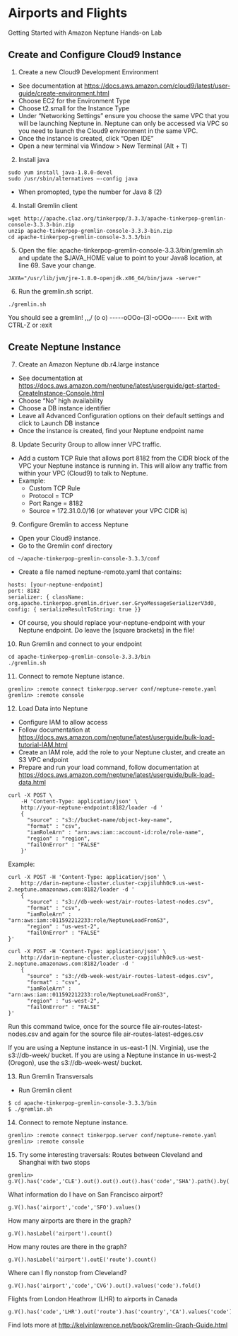 # Airports and Flights

Getting Started with Amazon Neptune Hands-on Lab

## Create and Configure Cloud9 Instance

1. Create a new Cloud9 Development Environment
  * See documentation at https://docs.aws.amazon.com/cloud9/latest/user-guide/create-environment.html
  * Choose EC2 for the Environment Type
  * Choose t2.small for the Instance Type
  * Under “Networking Settings” ensure you choose the same VPC that you will be launching Neptune in. Neptune can only be accessed via VPC so you need to launch the Cloud9 environment in the same VPC.
  * Once the instance is created, click “Open IDE”
  * Open a new terminal via Window > New Terminal (Alt + T)

2. Install java
```
sudo yum install java-1.8.0-devel
sudo /usr/sbin/alternatives –-config java
```
  * When promopted, type the number for Java 8 (2)

4. Install Gremlin client
```
wget http://apache.claz.org/tinkerpop/3.3.3/apache-tinkerpop-gremlin-console-3.3.3-bin.zip 
unzip apache-tinkerpop-gremlin-console-3.3.3-bin.zip 
cd apache-tinkerpop-gremlin-console-3.3.3/bin
```
5. Open the file: apache-tinkerpop-gremlin-console-3.3.3/bin/gremlin.sh and update the $JAVA_HOME value to point to your Java8 location, at line 69. Save your change.
```
JAVA="/usr/lib/jvm/jre-1.8.0-openjdk.x86_64/bin/java -server"
```
6. Run the gremlin.sh script.
```
./gremlin.sh
```
You should see a gremlin!
         \,,,/
         (o o)
-----oOOo-(3)-oOOo-----
Exit with CTRL-Z or :exit

## Create Neptune Instance

7.	Create an Amazon Neptune db.r4.large instance
  *	See documentation at	https://docs.aws.amazon.com/neptune/latest/userguide/get-started-CreateInstance-Console.html
  * Choose “No” high availability
  * Choose a DB instance identifier
  * Leave all Advanced Configuration options on their default settings and click to Launch DB instance
  * Once the instance is created, find your Neptune endpoint name
8. Update Security Group to allow inner VPC traffic.
  * Add a custom TCP Rule that allows port 8182 from the CIDR block of the VPC your Neptune instance is running in. This will allow any traffic from within your VPC (Cloud9) to talk to Neptune.
  * Example:
    *	Custom TCP Rule
    * Protocol = TCP
    * Port Range = 8182
    * Source = 172.31.0.0/16 (or whatever your VPC CIDR is)

9.	Configure Gremlin to access Neptune
  * Open your Cloud9 instance.
  * Go to the Gremlin conf directory
```
cd ~/apache-tinkerpop-gremlin-console-3.3.3/conf
```
  * Create a file named neptune-remote.yaml that contains:
```
hosts: [your-neptune-endpoint]
port: 8182
serializer: { className: org.apache.tinkerpop.gremlin.driver.ser.GryoMessageSerializerV3d0, config: { serializeResultToString: true }}
```
  * Of course, you should replace your-neptune-endpoint with your Neptune endpoint. Do leave the [square brackets] in the file!
10. Run Gremlin and connect to your endpoint
```
cd apache-tinkerpop-gremlin-console-3.3.3/bin
./gremlin.sh
```
11. Connect to remote Neptune istance.
```
gremlin> :remote connect tinkerpop.server conf/neptune-remote.yaml
gremlin> :remote console
```
12.	Load Data into Neptune
  * Configure IAM to allow access
  * Follow documentation at https://docs.aws.amazon.com/neptune/latest/userguide/bulk-load-tutorial-IAM.html
  * Create an IAM role, add the role to your Neptune cluster, and create an S3 VPC endpoint
  * Prepare and run your load command, follow documentation at https://docs.aws.amazon.com/neptune/latest/userguide/bulk-load-data.html 
```
curl -X POST \
    -H 'Content-Type: application/json' \
    http://your-neptune-endpoint:8182/loader -d '
    { 
      "source" : "s3://bucket-name/object-key-name", 
      "format" : "csv",  
      "iamRoleArn" : "arn:aws:iam::account-id:role/role-name", 
      "region" : "region", 
      "failOnError" : "FALSE"
    }'
```
Example:
```
curl -X POST -H 'Content-Type: application/json' \
    http://darin-neptune-cluster.cluster-cxpjiluhh0c9.us-west-2.neptune.amazonaws.com:8182/loader -d '
    { 
      "source" : "s3://db-week-west/air-routes-latest-nodes.csv", 
      "format" : "csv",  
      "iamRoleArn" : "arn:aws:iam::011592212233:role/NeptuneLoadFromS3", 
      "region" : "us-west-2", 
      "failOnError" : "FALSE"
}'

curl -X POST -H 'Content-Type: application/json' \
    http://darin-neptune-cluster.cluster-cxpjiluhh0c9.us-west-2.neptune.amazonaws.com:8182/loader -d '
    { 
      "source" : "s3://db-week-west/air-routes-latest-edges.csv", 
      "format" : "csv",  
      "iamRoleArn" : "arn:aws:iam::011592212233:role/NeptuneLoadFromS3", 
      "region" : "us-west-2", 
      "failOnError" : "FALSE"
}'
```

Run this command twice, once for the source file air-routes-latest-nodes.csv and again for the source file air-routes-latest-edges.csv

If you are using a Neptune instance in us-east-1 (N. Virginia), use the s3://db-week/ bucket. If you are using a Neptune instance in us-west-2 (Oregon), use the s3://db-week-west/ bucket.

13.	Run Gremlin Transversals
  * Run Gremlin client
```
$ cd apache-tinkerpop-gremlin-console-3.3.3/bin
$ ./gremlin.sh
```
14. Connect to remote Neptune instance.
```
gremlin> :remote connect tinkerpop.server conf/neptune-remote.yaml
gremlin> :remote console
```
15. Try some interesting traversals:
Routes between Cleveland and Shanghai with two stops
```
gremlin> g.V().has('code','CLE').out().out().out().has('code','SHA').path().by('code')
```
What information do I have on San Francisco airport?
```
g.V().has('airport','code','SFO').values()
```
How many airports are there in the graph?
```
g.V().hasLabel('airport').count()
```
How many routes are there in the graph?
```
g.V().hasLabel('airport').outE('route').count()
```
Where can I fly nonstop from Cleveland?
```
g.V().has('airport','code','CVG').out().values('code').fold()
```
Flights from London Heathrow (LHR) to airports in Canada
```
g.V().has('code','LHR').out('route').has('country','CA').values('code')
```
Find lots more at http://kelvinlawrence.net/book/Gremlin-Graph-Guide.html

